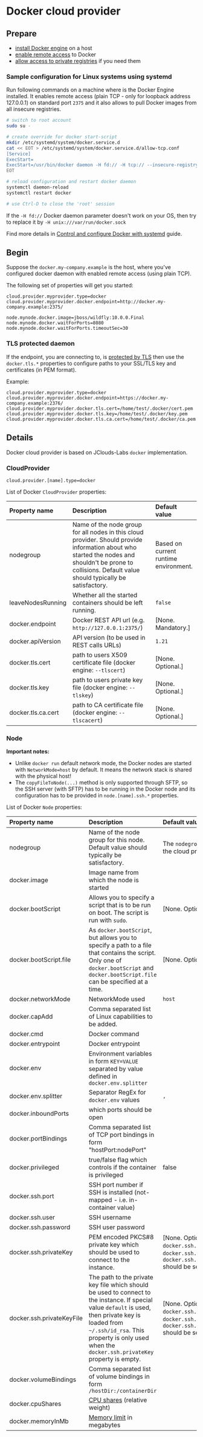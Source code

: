 # Docker cloud provider

## Prepare

* [install Docker engine](https://docs.docker.com/engine/installation/) on a host
* [enable remote access](https://docs.docker.com/engine/quickstart/#bind-docker-to-another-host-port-or-a-unix-socket) to Docker
* [allow access to private registries](https://docs.docker.com/engine/reference/commandline/daemon/#insecure-registries)
  if you need them

### Sample configuration for Linux systems using systemd

Run following commands on a machine where is the Docker Engine installed.
It enables remote access (plain TCP - only for loopback address 127.0.0.1)
on standard port `2375` and it also allows to pull Docker images from all insecure registries.

```bash
# switch to root account
sudo su -

# create override for docker start-script
mkdir /etc/systemd/system/docker.service.d
cat << EOT > /etc/systemd/system/docker.service.d/allow-tcp.conf
[Service]
ExecStart=
ExecStart=/usr/bin/docker daemon -H fd:// -H tcp:// --insecure-registry 0.0.0.0/0
EOT

# reload configuration and restart docker daemon
systemctl daemon-reload
systemctl restart docker

# use Ctrl-D to close the 'root' session
```

If the `-H fd://` Docker daemon parameter doesn't work on your OS,
then try to replace it by `-H unix:///var/run/docker.sock`

Find more details in [Control and configure Docker with systemd](https://docs.docker.com/engine/admin/systemd/) guide.

## Begin

Suppose the `docker.my-company.example` is the host, where you've configured docker daemon with enabled remote access
(using plain TCP).

The following set of properties will get you started:

```
cloud.provider.myprovider.type=docker
cloud.provider.myprovider.docker.endpoint=http://docker.my-company.example:2375/

node.mynode.docker.image=jboss/wildfly:10.0.0.Final
node.mynode.docker.waitForPorts=8080
node.mynode.docker.waitForPorts.timeoutSec=30
```

### TLS protected daemon

If the endpoint, you are connecting to, is [protected by TLS](https://docs.docker.com/engine/security/https/)
then use the `docker.tls.*` properties to configure paths to your SSL/TLS key and certificates (in PEM format).

Example:

```properties
cloud.provider.myprovider.type=docker
cloud.provider.myprovider.docker.endpoint=https://docker.my-company.example:2376/
cloud.provider.myprovider.docker.tls.cert=/home/test/.docker/cert.pem
cloud.provider.myprovider.docker.tls.key=/home/test/.docker/key.pem
cloud.provider.myprovider.docker.tls.ca.cert=/home/test/.docker/ca.pem
```

## Details

Docker cloud provider is based on JClouds-Labs `docker` implementation.

### CloudProvider

```
cloud.provider.[name].type=docker
```

List of Docker `CloudProvider` properties:

| Property name          | Description                                                       | Default value                      |
|:-----------------------|:------------------------------------------------------------------|:-----------------------------------|
| nodegroup              | Name of the node group for all nodes in this cloud provider. Should provide information about who started the nodes and shouldn't be prone to collisions. Default value should typically be satisfactory. | Based on current runtime environment. |
| leaveNodesRunning      | Whether all the started containers should be left running.        | `false`                            |
| docker.endpoint        | Docker REST API url (e.g. `http://127.0.0.1:2375/`)               | [None. Mandatory.]                 |
| docker.apiVersion      | API version (to be used in REST calls URLs)                       | `1.21`                             |
| docker.tls.cert        | path to users X509 certificate file (docker engine: `--tlscert`)  | [None. Optional.]                  |
| docker.tls.key         | path to users private key file (docker engine: `--tlskey`)        | [None. Optional.]                  |
| docker.tls.ca.cert     | path to CA certificate file  (docker engine: `--tlscacert`)       | [None. Optional.]                  |

### Node

**Important notes:**

* Unlike `docker run` default network mode, the Docker nodes are started with `NetworkMode=host` by default. It means the network stack is shared with the physical host!
* The `copyFileToNode(...)` method is only supported through SFTP, so the SSH server (with SFTP) has to be running in the Docker node and its configuration
has to be provided in  `node.[name].ssh.*` properties. 

List of Docker `Node` properties:

| Property name          | Description                                                       | Default value                      |
|:-----------------------|:------------------------------------------------------------------|:-----------------------------------|
| nodegroup              | Name of the node group for this node. Default value should typically be satisfactory. | The `nodegroup` value from the cloud provider. |
| docker.image           | Image name from which the node is started                         |                                    |
| docker.bootScript      | Allows you to specify a script that is to be run on boot. The script is run with `sudo`. | [None. Optional.] |
| docker.bootScript.file | As `docker.bootScript`, but allows you to specify a path to a file that contains the script. Only one of `docker.bootScript` and `docker.bootScript.file` can be specified at a time. | [None. Optional.] |
| docker.networkMode     | NetworkMode used                                                  | `host`                             |
| docker.capAdd          | Comma separated list of Linux capabilities to be added.           |                                    |
| docker.cmd             | Docker command                                                    |                                    |
| docker.entrypoint      | Docker entrypoint | |
| docker.env             | Environment variables in form `KEY=VALUE` separated by value defined in `docker.env.splitter` |        |
| docker.env.splitter    | Separator RegEx for `docker.env` values                           |  `,`                               |
| docker.inboundPorts    | which ports should be open                                        |                                    |
| docker.portBindings    | Comma separated list of TCP port bindings in form "hostPort:nodePort" |                                |
| docker.privileged      | true/false flag which controls if the container is privileged     | false                              |
| docker.ssh.port        | SSH port number if SSH is installed (not-mapped - i.e. in-container value) |                           |
| docker.ssh.user        | SSH username                                                      |                                    |
| docker.ssh.password    | SSH user password                                                 |                                    |
| docker.ssh.privateKey  | PEM encoded PKCS#8 private key which should be used to connect to the instance. | [None. Optional. One of `docker.ssh.password`, `docker.ssh.privateKey` or `docker.ssh.privateKeyFile` should be set.] |
| docker.ssh.privateKeyFile | The path to the private key file which should be used to connect to the instance. If special value `default` is used, then private key is loaded from `~/.ssh/id_rsa`. This property is only used when the `docker.ssh.privateKey` property is empty.| [None. Optional. One of `docker.ssh.password`, `docker.ssh.privateKey` or `docker.ssh.privateKeyFile` should be set.] |
| docker.volumeBindings  | Comma separated list of volume bindings in form `/hostDir:/containerDir`  |                               |
| docker.cpuShares       | [CPU shares](https://docs.docker.com/engine/reference/run/#cpu-share-constraint) (relative weight) |   |
| docker.memoryInMb      | [Memory limit](https://docs.docker.com/engine/reference/run/#runtime-constraints-on-resources) in megabytes | |
